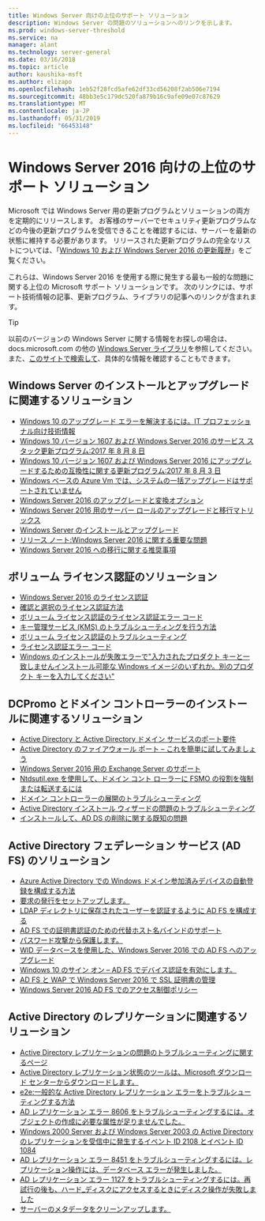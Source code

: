 ```yaml
---
title: Windows Server 向けの上位のサポート ソリューション
description: Windows Server の問題のソリューションへのリンクを示します。
ms.prod: windows-server-threshold
ms.service: na
manager: alant
ms.technology: server-general
ms.date: 03/16/2018
ms.topic: article
author: kaushika-msft
ms.author: elizapo
ms.openlocfilehash: 1eb52f28fcd5afe62df33cd56208f2ab506e7194
ms.sourcegitcommit: 48bb3e5c179dc520fa879b16c9afe09e07c87629
ms.translationtype: MT
ms.contentlocale: ja-JP
ms.lasthandoff: 05/31/2019
ms.locfileid: "66453148"
---
```

# <a name="top-support-solutions-for-windows-server-2016"></a>Windows Server 2016 向けの上位のサポート ソリューション

Microsoft では Windows Server 用の更新プログラムとソリューションの両方を定期的にリリースします。 お客様のサーバーでセキュリティ更新プログラムなどの今後の更新プログラムを受信できることを確認するには、サーバーを最新の状態に維持する必要があります。 リリースされた更新プログラムの完全なリストについては、「[Windows 10 および Windows Server 2016 の更新履歴](https://support.microsoft.com/en-us/help/4000825/windows-10-windows-server-2016-update-history)」をご覧ください。

これらは、Windows Server 2016 を使用する際に発生する最も一般的な問題に関する上位の Microsoft サポート ソリューションです。 次のリンクには、サポート技術情報の記事、更新プログラム、ライブラリの記事へのリンクが含まれます。

>[!TIP]
> 以前のバージョンの Windows Server に関する情報をお探しの場合は、 docs.microsoft.com の他の [Windows Server ライブラリ](/previous-versions/windows/)を参照してください。 また、[このサイトで検索して](https://docs.microsoft.com/search/index?search=Windows+Server&dataSource=previousVersions)、具体的な情報を確認することもできます。

## <a name="solutions-for-installing-or-upgrading-windows-server"></a>Windows Server のインストールとアップグレードに関連するソリューション

- [Windows 10 のアップグレード エラーを解決するには。IT プロフェッショナル向け技術情報](https://docs.microsoft.com/windows/deployment/upgrade/resolve-windows-10-upgrade-errors)
- [Windows 10 バージョン 1607 および Windows Server 2016 のサービス スタック更新プログラム:2017 年 8 月 8 日](https://support.microsoft.com/en-US/help/4035631)
- [Windows 10 バージョン 1607 および Windows Server 2016 にアップグレードするための互換性に関する更新プログラム:2017 年 8 月 3 日](https://support.microsoft.com/en-US/help/4033524)
- [Windows ベースの Azure Vm では、システムの一括アップグレードはサポートされていません](https://support.microsoft.com/en-US/help/4014997)
- [Windows Server 2016 のアップグレードと変換オプション](../get-started/supported-upgrade-paths.md)
- [Windows Server 2016 用のサーバー ロールのアップグレードと移行マトリックス](../get-started/server-role-upgradeability-table.md)
- [Windows Server のインストールとアップグレード](../get-started/installation-and-upgrade.md)
- [リリース ノート:Windows Server 2016 に関する重要な問題](../get-started/windows-server-2016-ga-release-notes.md)
- [Windows Server 2016 への移行に関する推奨事項](../get-started/recommendations-moving-to-server2016.md)

## <a name="solutions-for-volume-activation"></a>ボリューム ライセンス認証のソリューション
- [Windows Server 2016 のライセンス認証](../get-started/server-2016-activation.md)
- [確認と選択のライセンス認証方法](https://technet.microsoft.com/library/jj134256(ws.11).aspx)
- [ボリューム ライセンス認証のライセンス認証エラー コード](https://technet.microsoft.com/library/dn502528.aspx)
- [キー管理サービス (KMS) のトラブルシューティングを行う方法](https://technet.microsoft.com/library/ee939272.aspx)
- [ボリューム ライセンス認証のトラブルシューティング](https://technet.microsoft.com/library/ff793439.aspx)
- [ライセンス認証エラー コード](https://technet.microsoft.com/library/ff793399.aspx)
- [Windows のインストールが失敗エラーで"入力されたプロダクト キーと一致しませんインストール可能な Windows イメージのいずれか。別のプロダクト キーを入力してください"](https://support.microsoft.com/help/2796988/windows-8-or-windows-server-2012-installation-may-fail-with-error-mess)

## <a name="solutions-related-to-dcpromo-and-installing-domain-controllers"></a>DCPromo とドメイン コントローラーのインストールに関連するソリューション
- [Active Directory と Active Directory ドメイン サービスのポート要件](https://technet.microsoft.com/library/dd772723(v=ws.10).aspx)
- [Active Directory のファイアウォール ポート – これを簡単に試してみましょう](http://blogs.msmvps.com/acefekay/2011/11/01/active-directory-firewall-ports-let-s-try-to-make-this-simple/)
- [Windows Server 2016 用の Exchange Server のサポート](https://technet.microsoft.com/library/ff728623(v=exchg.150).aspx)
- [Ntdsutil.exe を使用して、ドメイン コント ローラーに FSMO の役割を強制または転送するには](https://support.microsoft.com/kb/255504)
- [ドメイン コントローラーの展開のトラブルシューティング](../identity/ad-ds/deploy/troubleshooting-domain-controller-deployment.md)
- [Active Directory インストール ウィザードの問題のトラブルシューティング](https://msdn.microsoft.com/library/bb727058.aspx)
- [インストールして、AD DS の削除に関する既知の問題](https://technet.microsoft.com/library/cc754463(v=ws.10).aspx)

## <a name="solutions-for-active-directory-federation-services-ad-fs"></a>Active Directory フェデレーション サービス (AD FS) のソリューション
- [Azure Active Directory での Windows ドメイン参加済みデバイスの自動登録を構成する方法](/azure/active-directory/active-directory-conditional-access-automatic-device-registration-setup)
- [要求の発行をセットアップします。](/azure/active-directory/device-management-hybrid-azuread-joined-devices-setup#step-2-setup-issuance-of-claims)
- [LDAP ディレクトリに保存されたユーザーを認証するように AD FS を構成する](../identity/ad-fs/operations/configure-ad-fs-to-authenticate-users-stored-in-ldap-directories.md)
- [AD FS での証明書認証のための代替ホスト名バインドのサポート](../identity/ad-fs/operations/ad-fs-support-for-alternate-hostname-binding-for-certificate-authentication.md)
- [パスワード攻撃から保護します。](https://blogs.technet.microsoft.com/tspring/2017/01/20/federated-to-microsoft-cloud-and-account-lockouts/)
- [WID データベースを使用した、Windows Server 2016 での AD FS へのアップグレード](../identity/ad-fs/deployment/upgrading-to-ad-fs-in-windows-server-2016.md)
- [Windows 10 のサイン オン – AD FS でデバイス認証を有効にします。](../identity/ad-fs/operations/configure-device-based-conditional-access-on-premises.md)
- [AD FS と WAP で Windows Server 2016 で SSL 証明書の管理](../identity/ad-fs/operations/manage-ssl-certificates-ad-fs-wap-2016.md)
- [Windows Server 2016 AD FS でのアクセス制御ポリシー](../identity/ad-fs/operations/access-control-policies-in-ad-fs.md)

## <a name="solutions-related-to-active-directory-replication"></a>Active Directory のレプリケーションに関連するソリューション

- [Active Directory レプリケーションの問題のトラブルシューティングに関するページ](../identity/ad-ds/manage/troubleshoot/troubleshooting-active-directory-replication-problems.md)
- [Active Directory レプリケーション状態のツールは、Microsoft ダウンロード センターからダウンロードします。](https://www.microsoft.com/en-in/download/details.aspx?id=30005)
- [e2e:一般的な Active Directory レプリケーション エラーをトラブルシューティングする方法](https://support.microsoft.com/kb/3108513)
- [AD レプリケーション エラー 8606 をトラブルシューティングするには。オブジェクトの作成に必要な属性が足りませんでした。](https://support.microsoft.com/kb/2028495)
- [Windows 2000 Server および Windows Server 2003 の Active Directory のレプリケーションを受信中に発生するイベント ID 2108 とイベント ID 1084](https://support.microsoft.com/kb/837932)
- [AD レプリケーション エラー 8451 をトラブルシューティングするには。レプリケーション操作には、データベース エラーが発生しました。](https://support.microsoft.com/kb/2645996)
- [AD レプリケーション エラー 1127 をトラブルシューティングするには。再試行の後も、ハード_ディスクにアクセスするときにディスク操作が失敗しました](https://support.microsoft.com/kb/2025726)
- [サーバーのメタデータをクリーンアップします。](https://technet.microsoft.com/library/cc816907.aspx)